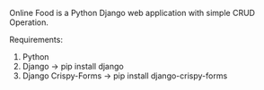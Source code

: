 Online Food is a Python Django web application with simple CRUD Operation.

Requirements:
1. Python
2. Django -> pip install django
3. Django Crispy-Forms -> pip install django-crispy-forms
